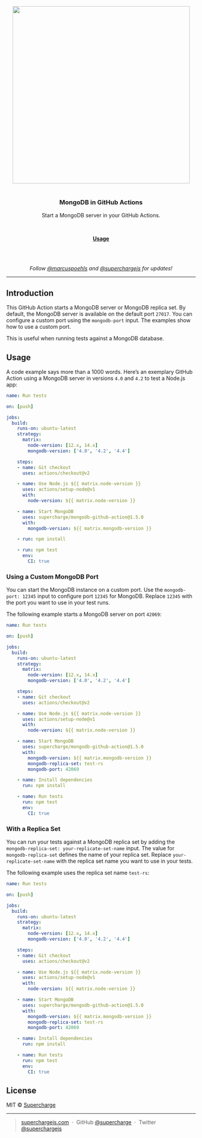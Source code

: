 <div align="center">
  <a href="https://superchargejs.com">
    <img width="471" style="max-width:100%;" src="https://superchargejs.com/images/supercharge-text.svg" />
  </a>
  <br/>
  <br/>
  <p>
    <h3>MongoDB in GitHub Actions</h3>
  </p>
  <p>
    Start a MongoDB server in your GitHub Actions.
  </p>
  <br/>
  <p>
    <a href="#usage"><strong>Usage</strong></a>
  </p>
  <br/>
  <br/>
  <p>
    <em>Follow <a href="http://twitter.com/marcuspoehls">@marcuspoehls</a> and <a href="http://twitter.com/superchargejs">@superchargejs</a> for updates!</em>
  </p>
</div>

---


## Introduction
This GitHub Action starts a MongoDB server or MongoDB replica set. By default, the MongoDB server is available on the default port `27017`. You can configure a custom port using the `mongodb-port` input. The examples show how to use a custom port.

This is useful when running tests against a MongoDB database.


## Usage
A code example says more than a 1000 words. Here’s an exemplary GitHub Action using a MongoDB server in versions `4.0` and `4.2` to test a Node.js app:

```yaml
name: Run tests

on: [push]

jobs:
  build:
    runs-on: ubuntu-latest
    strategy:
      matrix:
        node-version: [12.x, 14.x]
        mongodb-version: ['4.0', '4.2', '4.4']

    steps:
    - name: Git checkout
      uses: actions/checkout@v2

    - name: Use Node.js ${{ matrix.node-version }}
      uses: actions/setup-node@v1
      with:
        node-version: ${{ matrix.node-version }}

    - name: Start MongoDB
      uses: supercharge/mongodb-github-action@1.5.0
      with:
        mongodb-version: ${{ matrix.mongodb-version }}

    - run: npm install

    - run: npm test
      env:
        CI: true
```


### Using a Custom MongoDB Port
You can start the MongoDB instance on a custom port. Use the `mongodb-port: 12345` input to configure port `12345` for MongoDB. Replace `12345` with the port you want to use in your test runs.

The following example starts a MongoDB server on port `42069`:

```yaml
name: Run tests

on: [push]

jobs:
  build:
    runs-on: ubuntu-latest
    strategy:
      matrix:
        node-version: [12.x, 14.x]
        mongodb-version: ['4.0', '4.2', '4.4']

    steps:
    - name: Git checkout
      uses: actions/checkout@v2

    - name: Use Node.js ${{ matrix.node-version }}
      uses: actions/setup-node@v1
      with:
        node-version: ${{ matrix.node-version }}

    - name: Start MongoDB
      uses: supercharge/mongodb-github-action@1.5.0
      with:
        mongodb-version: ${{ matrix.mongodb-version }}
        mongodb-replica-set: test-rs
        mongodb-port: 42069

    - name: Install dependencies
      run: npm install

    - name: Run tests
      run: npm test
      env:
        CI: true
```


### With a Replica Set
You can run your tests against a MongoDB replica set by adding the `mongodb-replica-set: your-replicate-set-name` input. The value for `mongodb-replica-set` defines the name of your replica set. Replace `your-replicate-set-name` with the replica set name you want to use in your tests.

The following example uses the replica set name `test-rs`:

```yaml
name: Run tests

on: [push]

jobs:
  build:
    runs-on: ubuntu-latest
    strategy:
      matrix:
        node-version: [12.x, 14.x]
        mongodb-version: ['4.0', '4.2', '4.4']

    steps:
    - name: Git checkout
      uses: actions/checkout@v2

    - name: Use Node.js ${{ matrix.node-version }}
      uses: actions/setup-node@v1
      with:
        node-version: ${{ matrix.node-version }}

    - name: Start MongoDB
      uses: supercharge/mongodb-github-action@1.5.0
      with:
        mongodb-version: ${{ matrix.mongodb-version }}
        mongodb-replica-set: test-rs
        mongodb-port: 42069

    - name: Install dependencies
      run: npm install

    - name: Run tests
      run: npm test
      env:
        CI: true
```


## License
MIT © [Supercharge](https://superchargejs.com)

---

> [superchargejs.com](https://superchargejs.com) &nbsp;&middot;&nbsp;
> GitHub [@supercharge](https://github.com/supercharge) &nbsp;&middot;&nbsp;
> Twitter [@superchargejs](https://twitter.com/superchargejs)
